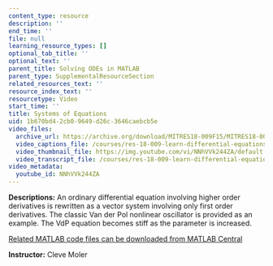 ```yaml
---
content_type: resource
description: ''
end_time: ''
file: null
learning_resource_types: []
optional_tab_title: ''
optional_text: ''
parent_title: Solving ODEs in MATLAB
parent_type: SupplementalResourceSection
related_resources_text: ''
resource_index_text: ''
resourcetype: Video
start_time: ''
title: Systems of Equations
uid: 1b670bd4-2cb0-9649-d26c-3646caebcb5e
video_files:
  archive_url: https://archive.org/download/MITRES18-009F15/MITRES18-009F15_odes_08_300k.mp4
  video_captions_file: /courses/res-18-009-learn-differential-equations-up-close-with-gilbert-strang-and-cleve-moler-fall-2015/9bafc941cfbc5f2ca4ca7c044665e8d6_NNhVVk244ZA.vtt
  video_thumbnail_file: https://img.youtube.com/vi/NNhVVk244ZA/default.jpg
  video_transcript_file: /courses/res-18-009-learn-differential-equations-up-close-with-gilbert-strang-and-cleve-moler-fall-2015/11b30c99c1850102677367d3683685e2_NNhVVk244ZA.pdf
video_metadata:
  youtube_id: NNhVVk244ZA
---
```


**Descriptions:** An ordinary differential equation involving higher order derivatives is rewritten as a vector system involving only first order derivatives. The classic Van der Pol nonlinear oscillator is provided as an example. The VdP equation becomes stiff as the parameter is increased.

[Related MATLAB code files can be downloaded from MATLAB Central](http://www.mathworks.com/matlabcentral/fileexchange/54611)

**Instructor:** Cleve Moler